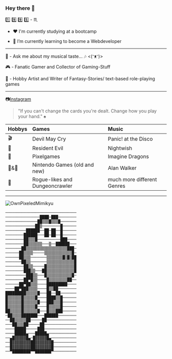 ### Hey there :blue_heart:

<!--
**Chaosfuchs/Chaosfuchs** is a ✨ _special_ ✨ repository because its `README.md` (this file) appears on your GitHub profile.

-->
 
 :one: :nine: :nine: :five: - :scorpius:
 
- ❤️ I'm currently studying at a bootcamp
 
- 🌱 I’m currently learning to become a Webdeveloper 
 
 ---

:musical_score: - Ask me about my musical taste... :notes: <(ᵔᴥᵔ)>

:video_game: - Fanatic Gamer and Collector of Gaming-Stuff

:memo: - Hobby Artist and Writer of Fantasy-Stories/ text-based role-playing games

---
:camera:[Instagram](https://www.instagram.com/snowfoxlp/)

> "If you can't change the cards you're dealt. Change how you play your hand."  :spades:

|Hobbys            |Games                         |Music                     |
|:-----------------|:-----------------------------|:-------------------------|
|:clapper:         |Devil May Cry                 |Panic! at the Disco       |
|:space_invader:   |Resident Evil                 |Nightwish                 |
|:bowling:         |Pixelgames                    |Imagine Dragons           |
|:volcano:&:dragon:|Nintendo Games (old and new)  |Alan Walker               |
|:art:             |Rogue-likes and Dungeoncrawler|much more different Genres| 

---

![OwnPixeledMimikyu](https://user-images.githubusercontent.com/102142386/160444750-cde9dfec-011c-4e0f-a088-4bc60e50e07e.png)
```
───────────────────────────────
───────────────████─███────────
──────────────██▒▒▒█▒▒▒█───────
─────────────██▒────────█──────
─────────██████──██─██──█──────
────────██████───██─██──█──────
────────██▒▒▒█──────────███────
────────██▒▒▒▒▒▒───▒──██████───
───────██▒▒▒▒▒▒▒▒▒▒▒▒▒▒▒▒▒▒███─
──────██▒▒▒▒─────▒▒▒▒▒▒▒▒▒▒▒▒█─
──────██▒▒▒───────▒▒▒▒▒▒▒█▒█▒██
───────██▒▒───────▒▒▒▒▒▒▒▒▒▒▒▒█
────────██▒▒─────█▒▒▒▒▒▒▒▒▒▒▒▒█
────────███▒▒───██▒▒▒▒▒▒▒▒▒▒▒▒█
─────────███▒▒───█▒▒▒▒▒▒▒▒▒▒▒█─
────────██▀█▒▒────█▒▒▒▒▒▒▒▒██──
──────██▀██▒▒▒────█████████────
────██▀███▒▒▒▒────█▒▒██────────
█████████▒▒▒▒▒█───██──██───────
█▒▒▒▒▒▒█▒▒▒▒▒█────████▒▒█──────
█▒▒▒▒▒▒█▒▒▒▒▒▒█───███▒▒▒█──────
█▒▒▒▒▒▒█▒▒▒▒▒█────█▒▒▒▒▒█──────
██▒▒▒▒▒█▒▒▒▒▒▒█───█▒▒▒███──────
─██▒▒▒▒███████───██████────────
──██▒▒▒▒▒██─────██─────────────
───██▒▒▒██─────██──────────────
────█████─────███──────────────
────█████▄───█████▄────────────
──▄█▓▓▓▓▓█▄─█▓▓▓▓▓█▄───────────
──█▓▓▓▓▓▓▓▓██▓▓▓▓▓▓▓█──────────
──█▓▓▓▓▓▓▓▓██▓▓▓▓▓▓▓█──────────
──▀████████▀▀███████▀──────────
```


